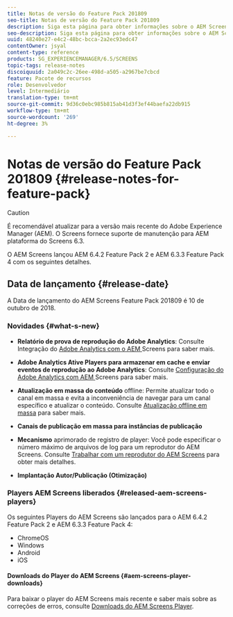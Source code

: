 ```yaml
---
title: Notas de versão do Feature Pack 201809
seo-title: Notas de versão do Feature Pack 201809
description: Siga esta página para obter informações sobre o AEM Screens Feature Pack 201809 lançado em 10 de outubro de 2018.
seo-description: Siga esta página para obter informações sobre o AEM Screens Feature Pack 201809 lançado em 10 de outubro de 2018.
uuid: 48240e27-e4c2-48bc-bcca-2a2ec93edc47
contentOwner: jsyal
content-type: reference
products: SG_EXPERIENCEMANAGER/6.5/SCREENS
topic-tags: release-notes
discoiquuid: 2a049c2c-26ee-498d-a505-a2967be7cbcd
feature: Pacote de recursos
role: Desenvolvedor
level: Intermediário
translation-type: tm+mt
source-git-commit: 9d36c0ebc985b815ab41d3f3ef44baefa22db915
workflow-type: tm+mt
source-wordcount: '269'
ht-degree: 3%

---
```



# Notas de versão do Feature Pack 201809 {#release-notes-for-feature-pack}

>[!CAUTION]
>
>É recomendável atualizar para a versão mais recente do Adobe Experience Manager (AEM). O Screens fornece suporte de manutenção para AEM plataforma do Screens 6.3.

O AEM Screens lançou AEM 6.4.2 Feature Pack 2 e AEM 6.3.3 Feature Pack 4 com os seguintes detalhes.

## Data de lançamento {#release-date}

A Data de lançamento do AEM Screens Feature Pack 201809 é 10 de outubro de 2018.

### Novidades {#what-s-new}

* **Relatório de prova de reprodução do Adobe Analytics**: Consulte Integração do  [Adobe Analytics com o AEM ](adobe-analytics-integration-aem-screens.md) Screens para saber mais.

* **Adobe Analytics Ative Players para armazenar em cache e enviar eventos de reprodução ao Adobe Analytics**: Consulte  [Configuração do Adobe Analytics com AEM ](configuring-adobe-analytics-aem-screens.md) Screens para saber mais.

* **Atualização em massa do conteúdo** offline: Permite atualizar todo o canal em massa e evita a inconveniência de navegar para um canal específico e atualizar o conteúdo. Consulte [Atualização offline em massa](bulk-offline-update.md) para saber mais.

* **Canais de publicação em massa para instâncias de publicação**
* **Mecanismo** aprimorado de registro de player: Você pode especificar o número máximo de arquivos de log para um reprodutor do AEM Screens. Consulte [Trabalhar com um reprodutor do AEM Screens](working-with-screens-player.md) para obter mais detalhes.

* **Implantação Autor/Publicação (Otimização)**

### Players AEM Screens liberados {#released-aem-screens-players}

Os seguintes Players do AEM Screens são lançados para o AEM 6.4.2 Feature Pack 2 e AEM 6.3.3 Feature Pack 4:

* ChromeOS
* Windows
* Android
* iOS

#### Downloads do Player do AEM Screens {#aem-screens-player-downloads}

Para baixar o player do AEM Screens mais recente e saber mais sobre as correções de erros, consulte [Downloads do AEM Screens Player](https://download.macromedia.com/screens/).
